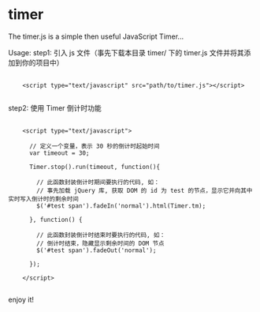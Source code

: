 # timer
The timer.js is a simple then useful JavaScript Timer...

Usage:
step1: 引入 js 文件（事先下载本目录 timer/ 下的 timer.js 文件并将其添加到你的项目中）
<pre>
  <code>
    &lt;script type="text/javascript" src="path/to/timer.js">&lt;/script>
  </code>
</pre>

step2: 使用 Timer 倒计时功能
<pre>
  <code>
    &lt;script type="text/javascript">
    
      // 定义一个变量，表示 30 秒的倒计时起始时间
      var timeout = 30;
    
      Timer.stop().run(timeout, function(){
      
        // 此函数封装倒计时期间要执行的代码, 如：
        // 事先加载 jQuery 库, 获取 DOM 的 id 为 test 的节点，显示它并向其中实时写入倒计时的剩余时间
        $('#test span').fadeIn('normal').html(Timer.tm);
        
      }, function() {
      
        // 此函数封装倒计时结束时要执行的代码, 如：
        // 倒计时结束，隐藏显示剩余时间的 DOM 节点
        $('#test span').fadeOut('normal');
        
      });
    
    &lt;/script>
  </code>
</pre>

enjoy it!
